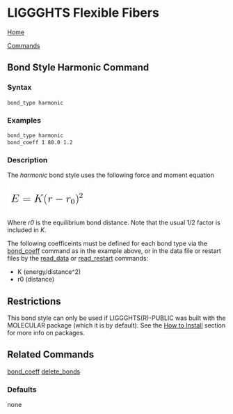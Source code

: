 # LIGGGHTS Flexible Fibers

[Home](Home)

[Commands](commands)

## Bond Style Harmonic Command

### Syntax

```text
bond_type harmonic
```

### Examples

```text
bond_type harmonic
bond_coeff 1 80.0 1.2
```

### Description

The *harmonic* bond style uses the following force and moment equation

![bond equation](equations/bond_harmonic.jpg "Equation")

Where *r0* is the equilibrium bond distance. Note that the usual 1/2 factor is included in *K*.

The following coefficeints must be defined for each bond type via the [bond_coeff](bond_coeff) command as in the example above, or in the data file or restart files by the [read_data](not_done_yet) or [read_restart](not_done_yet) commands:

* K (energy/distance^2)
* r0 (distance)

## Restrictions

This bond style can only be used if LIGGGHTS(R)-PUBLIC was built with the MOLECULAR package (which it is by default). See the [How to Install](how_to_install) section for more info on packages.

## Related Commands

[bond_coeff](bond_coeff)
[delete_bonds](not_done_yet)

### Defaults

none
